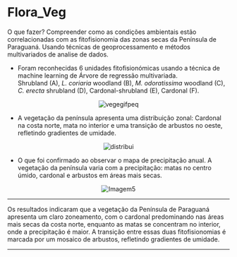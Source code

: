 # Flora_Veg
  O que fazer? Compreender como as condições ambientais estão correlacionadas com as fitofisionomia das zonas secas da Península de Paraguaná. Usando técnicas de geoprocessamento e métodos multivariados de analise de dados.

* Foram reconhecidas 6 unidades fitofisionómicas usando a técnica de machine learning de Árvore de regressão multivariada.<br>
Shrubland (A), *L. coriaria* woodland (B), *M. odoratissima* woodland (C), *C. erecta* shrubland (D), Cardonal-shrubland (E), Cardonal (F).
<div align="center">
  
  ![vegegifpeq](https://github.com/user-attachments/assets/cb4ae422-e880-442e-9555-7538ce981983)
  
</div>

* A vegetação da península apresenta uma distribuição zonal: Cardonal na costa norte, mata no interior e uma transição de arbustos no oeste, refletindo gradientes de umidade.<br>
<div align="center">
  
  ![distribui](https://github.com/user-attachments/assets/572c6b2c-c2ca-465d-b891-9b4d964c1fe4)

</div>

* O que foi confirmado ao observar o mapa de precipitação anual. A vegetação da península varia com a precipitação: matas no centro úmido, cardonal e arbustos em áreas mais secas.<br>
<div align="center">


![Imagem5](https://github.com/user-attachments/assets/83811251-551c-442a-b36a-bccebac08c13)


</div>

***

Os resultados indicaram que a vegetação da Península de Paraguaná apresenta um claro zoneamento, com o cardonal predominando nas áreas mais secas da costa norte, enquanto as matas se concentram no interior, onde a precipitação é maior. A transição entre essas duas fitofisionomias é marcada por um mosaico de arbustos, refletindo gradientes de umidade.<br>

***
